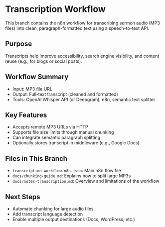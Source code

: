 # Transcription Workflow

This branch contains the n8n workflow for transcribing sermon audio (MP3 files) into clean, paragraph-formatted text using a speech-to-text API.

## Purpose

Transcripts help improve accessibility, search engine visibility, and content reuse (e.g., for blogs or social posts).

## Workflow Summary

- Input: MP3 file URL
- Output: Full-text transcript (cleaned and formatted)
- Tools: OpenAI Whisper API (or Deepgram), n8n, semantic text splitter

## Key Features

- Accepts remote MP3 URLs via HTTP
- Supports file size limits through manual chunking
- Can integrate semantic paragraph splitting
- Optionally stores transcript in middleware (e.g., Google Docs)

## Files in This Branch

- `transcription-workflow.n8n.json`: Main n8n flow file
- `docs/chunking-guide.md`: Explains how to split large MP3s
- `docs/notes-transcription.md`: Overview and limitations of the workflow

## Next Steps

- Automate chunking for large audio files
- Add transcript language detection
- Enable multiple output destinations (Docs, WordPress, etc.)
